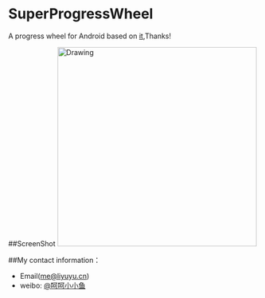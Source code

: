 # SuperProgressWheel
A progress wheel for Android based on [it](http://blog.csdn.net/xiaanming/article/details/10298163),Thanks!

##ScreenShot
<img src="https://raw.githubusercontent.com/li-yu/SuperProgressWheel/master/Screenshot.png" alt="Drawing" width="400px" />

##My contact information：

* Email(me@liyuyu.cn)
* weibo: [@呵呵小小鱼](http://weibo.com/u/1241167880)
